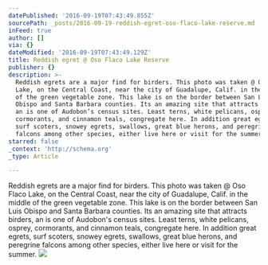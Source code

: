 ```yaml
---
datePublished: '2016-09-19T07:43:49.855Z'
sourcePath: _posts/2016-09-19-reddish-egret-oso-flaco-lake-reserve.md
inFeed: true
author: []
via: {}
dateModified: '2016-09-19T07:43:49.129Z'
title: Reddish egret @ Oso Flaco Lake Reserve
publisher: {}
description: >-
  Reddish egrets are a major find for birders. This photo was taken @ Oso Flaco
  Lake, on the Central Coast, near the city of Guadalupe, Calif. in the middle
  of the green vegetable zone. This lake is on the border between San Luis
  Obispo and Santa Barbara counties. Its an amazing site that attracts birders,
  an is one of Audobon’s census sites. Least terns, white pelicans, osprey,
  cormorants, and cinnamon teals, congregate here. In addition great egrets,
  surf scoters, snowey egrets, swallows, great blue herons, and peregrine
  falcons among other species, either live here or visit for the summer.
starred: false
_context: 'http://schema.org'
_type: Article

---
```

Reddish egrets are a major find for birders. This photo was taken @ Oso Flaco Lake, on the Central Coast, near the city of Guadalupe, Calif. in the middle of the green vegetable zone. This lake is on the border between San Luis Obispo and Santa Barbara counties. Its an amazing site that attracts birders, an is one of Audobon's census sites. Least terns, white pelicans, osprey, cormorants, and cinnamon teals, congregate here. In addition great egrets, surf scoters, snowey egrets, swallows, great blue herons, and peregrine falcons among other species, either live here or visit for the summer.
![](https://the-grid-user-content.s3-us-west-2.amazonaws.com/e46f57a2-918b-4a00-995d-01e95a55b0fa.jpg)